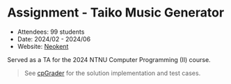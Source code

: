 # Assignment - Taiko Music Generator

- Attendees: 99 students
- Date: 2024/02 - 2024/06
- Website: [Neokent](https://sites.google.com/gapps.ntnu.edu.tw/neokent/teaching/past-courses/2024spring-computer-programming-ii?authuser=0)

Served as a TA for the 2024 NTNU Computer Programming (II) course.

> See [cpGrader](https://github.com/ryanlinjui/cpGrader/tree/main/examples/2024-cp2-hw01) for the solution implementation and test cases.
